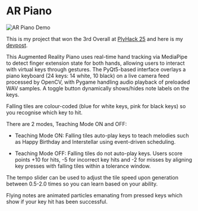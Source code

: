 # AR Piano

![AR Piano Demo](ScreenRecording2025-01-26111222-ezgif.com-optimize%20(1)-min.gif)

This is my project that won the 3rd Overall at [PlyHack 25](https://allhackathons.com/hackathon/plymhack/) and here is my [devpost](https://devpost.com/software/ar-piano-teaching-machine).

This Augmented Reality Piano uses real-time hand tracking via MediaPipe to detect finger extension state for both hands, allowing users to interact with virtual keys through gestures. The PyQt5-based interface overlays a piano keyboard (24 keys: 14 white, 10 black) on a live camera feed processed by OpenCV, with Pygame handling audio playback of preloaded WAV samples. A toggle button dynamically shows/hides note labels on the keys.

Falling tiles are colour-coded (blue for white keys, pink for black keys) so you recognise which key to hit.

There are 2 modes, Teaching Mode ON and OFF:

- Teaching Mode ON: Falling tiles auto-play keys to teach melodies such as Happy Birthday and Interstellar using event-driven scheduling.

- Teaching Mode OFF: Falling tiles do not auto-play keys. Users score points +10 for hits, -5 for incorrect key hits and -2 for misses by aligning key presses with falling tiles within a tolerance window.

The tempo slider can be used to adjust the tile speed upon generation between 0.5-2.0 times so you can learn based on your ability.

Flying notes are animated particles emanating from pressed keys which show if your key hit has been successful.


